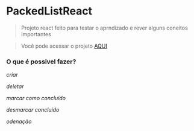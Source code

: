 # PackedListReact

> Projeto react feito para testar o aprndizado e rever alguns coneitos importantes

> Você pode acessar o projeto [AQUI](https://packed-list-react-o6n5tig1p-meioteras-projects.vercel.app/)

### O que é possivel fazer?

*criar*

*deletar*

*marcar como concluído*

*desmarcar concluído*

*odenação*

